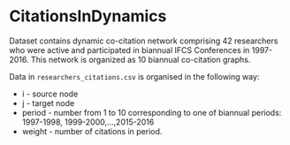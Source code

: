 # CitationsInDynamics

Dataset contains dynamic co-citation network comprising 42 researchers who were active and participated in biannual IFCS Conferences in 1997-2016. This network is organized as 10 biannual co-citation graphs.

Data in ```researchers_citations.csv``` is organised in the following way:

- i - source node
- j - target node
- period - number from 1 to 10 corresponding to one of biannual periods: 1997-1998, 1999-2000,...,2015-2016
- weight - number of citations in period.

